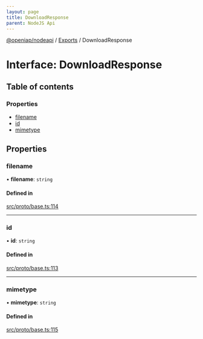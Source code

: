 ```yaml
---
layout: page
title: DownloadResponse
parent: NodeJS Api
---
```

[@openiap/nodeapi](../README.html#) / [Exports](../modules.html#) / DownloadResponse

# Interface: DownloadResponse

## Table of contents

### Properties

- [filename](DownloadResponse.html##filename)
- [id](DownloadResponse.html##id)
- [mimetype](DownloadResponse.html##mimetype)

## Properties

### filename

• **filename**: `string`

#### Defined in

[src/proto/base.ts:114](https://github.com/openiap/nodeapi/blob/a6b5438/src/proto/base.ts#L114)

___

### id

• **id**: `string`

#### Defined in

[src/proto/base.ts:113](https://github.com/openiap/nodeapi/blob/a6b5438/src/proto/base.ts#L113)

___

### mimetype

• **mimetype**: `string`

#### Defined in

[src/proto/base.ts:115](https://github.com/openiap/nodeapi/blob/a6b5438/src/proto/base.ts#L115)
